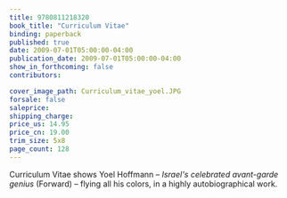 ```yaml
---
title: 9780811218320
book_title: "Curriculum Vitae"
binding: paperback
published: true
date: 2009-07-01T05:00:00-04:00
publication_date: 2009-07-01T05:00:00-04:00
show_in_forthcoming: false
contributors:

cover_image_path: Curriculum_vitae_yoel.JPG
forsale: false
saleprice:
shipping_charge:
price_us: 14.95
price_cn: 19.00
trim_size: 5x8
page_count: 128
---
```

Curriculum Vitae shows Yoel Hoffmann – _Israel's celebrated avant-garde genius_ (Forward) – flying all his colors, in a highly autobiographical work.

